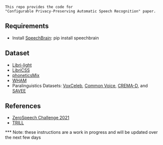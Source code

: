 ```
This repo provides the code for 
"Configurable Privacy-Preserving Automatic Speech Recognition" paper.
```
## Requirements
- Install [SpeechBrain](https://speechbrain.readthedocs.io/en/latest/index.html): pip install speechbrain

## Dataset
- [Libri-light](https://github.com/facebookresearch/libri-light/tree/master/data_preparation)
- [LibriCSS](https://github.com/chenzhuo1011/libri_css)
- [phoneticsMix]()
- [WHAM]()
- Paralinguistics Datasets: [VoxCeleb](https://www.tensorflow.org/datasets/catalog/voxceleb), [Common Voice](https://www.tensorflow.org/datasets/catalog/common_voice), [CREMA-D](https://www.tensorflow.org/datasets/catalog/crema_d), and [SAVEE](https://www.tensorflow.org/datasets/catalog/savee)



## References
- [ZeroSpeech Challenge 2021](https://github.com/bootphon/zerospeech2021_baseline)
- [TRILL](https://github.com/google-research/google-research/tree/master/non_semantic_speech_benchmark)

*** Note: these instructions are a work in progress and will be updated over the next few days
